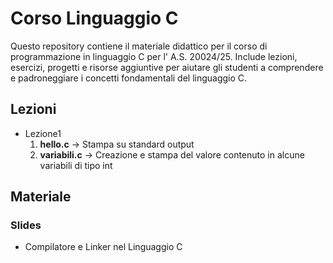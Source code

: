 # Corso Linguaggio C
Questo repository contiene il materiale didattico per il corso di programmazione in linguaggio C per l' A.S. 20024/25. Include lezioni, esercizi, progetti e risorse aggiuntive per aiutare gli studenti a comprendere e padroneggiare i concetti fondamentali del linguaggio C.

## Lezioni
- Lezione1
  1. **hello.c** -> Stampa su standard output 
  2. **variabili.c** -> Creazione e stampa del valore contenuto in alcune variabili di tipo int
## Materiale
### Slides
- Compilatore e Linker nel Linguaggio C
